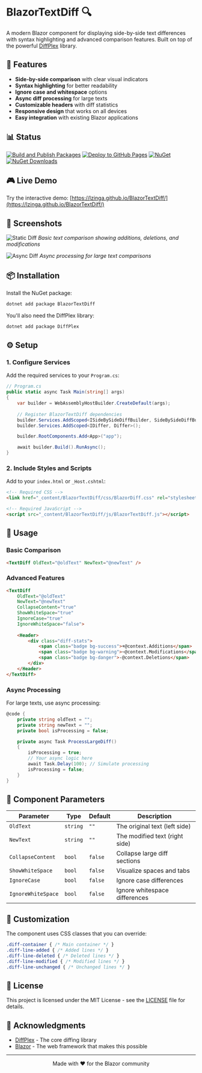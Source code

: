 # BlazorTextDiff 🔍

A modern Blazor component for displaying side-by-side text differences with syntax highlighting and advanced comparison features. Built on top of the powerful [DiffPlex](https://github.com/mmanela/diffplex) library.

## 🚀 Features

- **Side-by-side comparison** with clear visual indicators
- **Syntax highlighting** for better readability
- **Ignore case and whitespace** options
- **Async diff processing** for large texts
- **Customizable headers** with diff statistics
- **Responsive design** that works on all devices
- **Easy integration** with existing Blazor applications

## 📊 Status

[![Build and Publish Packages](https://github.com/lzinga/BlazorTextDiff/actions/workflows/publish-packages.yml/badge.svg)](https://github.com/lzinga/BlazorTextDiff/actions/workflows/publish-packages.yml)
[![Deploy to GitHub Pages](https://github.com/lzinga/BlazorTextDiff/actions/workflows/deploy-pages.yml/badge.svg)](https://github.com/lzinga/BlazorTextDiff/actions/workflows/deploy-pages.yml)
[![NuGet](https://img.shields.io/nuget/v/BlazorTextDiff.svg)](https://www.nuget.org/packages/BlazorTextDiff/)
[![NuGet Downloads](https://img.shields.io/nuget/dt/BlazorTextDiff.svg)](https://www.nuget.org/packages/BlazorTextDiff/)

## 🎮 Live Demo

Try the interactive demo: [https://lzinga.github.io/BlazorTextDiff/](https://lzinga.github.io/BlazorTextDiff/)

## 📸 Screenshots

![Static Diff](https://i.imgur.com/t0nJPeZ.png)
*Basic text comparison showing additions, deletions, and modifications*

![Async Diff](https://i.imgur.com/lzjfjhF.png)
*Async processing for large text comparisons*

## 📦 Installation

Install the NuGet package:

```bash
dotnet add package BlazorTextDiff
```

You'll also need the DiffPlex library:

```bash
dotnet add package DiffPlex
```

## ⚙️ Setup

### 1. Configure Services

Add the required services to your `Program.cs`:

```csharp
// Program.cs
public static async Task Main(string[] args)
{
    var builder = WebAssemblyHostBuilder.CreateDefault(args);
    
    // Register BlazorTextDiff dependencies
    builder.Services.AddScoped<ISideBySideDiffBuilder, SideBySideDiffBuilder>();
    builder.Services.AddScoped<IDiffer, Differ>();

    builder.RootComponents.Add<App>("app");

    await builder.Build().RunAsync();
}
```

### 2. Include Styles and Scripts

Add to your `index.html` or `_Host.cshtml`:

```html
<!-- Required CSS -->
<link href="_content/BlazorTextDiff/css/BlazorDiff.css" rel="stylesheet" />

<!-- Required JavaScript -->
<script src="_content/BlazorTextDiff/js/BlazorTextDiff.js"></script>
```

## 🎯 Usage

### Basic Comparison

```html
<TextDiff OldText="@oldText" NewText="@newText" />
```

### Advanced Features

```html
<TextDiff
    OldText="@oldText"
    NewText="@newText"
    CollapseContent="true"
    ShowWhiteSpace="true"
    IgnoreCase="true"
    IgnoreWhiteSpace="false">
    
    <Header>
        <div class="diff-stats">
            <span class="badge bg-success">+@context.Additions</span>
            <span class="badge bg-warning">~@context.Modifications</span>
            <span class="badge bg-danger">-@context.Deletions</span>
        </div>
    </Header>
</TextDiff>
```

### Async Processing

For large texts, use async processing:

```csharp
@code {
    private string oldText = "";
    private string newText = "";
    private bool isProcessing = false;

    private async Task ProcessLargeDiff()
    {
        isProcessing = true;
        // Your async logic here
        await Task.Delay(100); // Simulate processing
        isProcessing = false;
    }
}
```

## 🔧 Component Parameters

| Parameter | Type | Default | Description |
|-----------|------|---------|-------------|
| `OldText` | `string` | `""` | The original text (left side) |
| `NewText` | `string` | `""` | The modified text (right side) |
| `CollapseContent` | `bool` | `false` | Collapse large diff sections |
| `ShowWhiteSpace` | `bool` | `false` | Visualize spaces and tabs |
| `IgnoreCase` | `bool` | `false` | Ignore case differences |
| `IgnoreWhiteSpace` | `bool` | `false` | Ignore whitespace differences |

## 🎨 Customization

The component uses CSS classes that you can override:

```css
.diff-container { /* Main container */ }
.diff-line-added { /* Added lines */ }
.diff-line-deleted { /* Deleted lines */ }
.diff-line-modified { /* Modified lines */ }
.diff-line-unchanged { /* Unchanged lines */ }
```

## 📄 License

This project is licensed under the MIT License - see the [LICENSE](LICENSE) file for details.

## 🙏 Acknowledgments

- [DiffPlex](https://github.com/mmanela/diffplex) - The core diffing library
- [Blazor](https://blazor.net/) - The web framework that makes this possible

---

<div align="center">
  Made with ❤️ for the Blazor community
</div>
